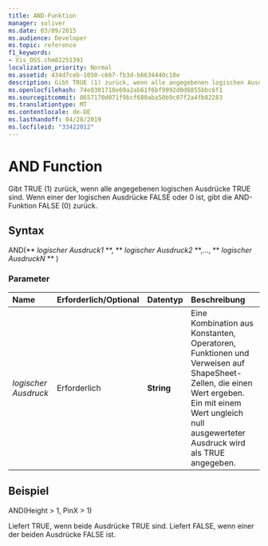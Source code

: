 ```yaml
---
title: AND-Funktion
manager: soliver
ms.date: 03/09/2015
ms.audience: Developer
ms.topic: reference
f1_keywords:
- Vis_DSS.chm82251391
localization_priority: Normal
ms.assetid: 434d7ceb-1050-c667-fb3d-b6634440c18e
description: Gibt TRUE (1) zurück, wenn alle angegebenen logischen Ausdrücke TRUE sind. Wenn einer der logischen Ausdrücke FALSE oder 0 ist, gibt die AND-Funktion FALSE (0) zurück.
ms.openlocfilehash: 74e8301718e69a2ab61f6bf9992d0d6855bbc6f1
ms.sourcegitcommit: 8657170d071f9bcf680aba50b9c07f2a4fb82283
ms.translationtype: MT
ms.contentlocale: de-DE
ms.lasthandoff: 04/28/2019
ms.locfileid: "33422012"
---
```

# <a name="and-function"></a>AND Function

Gibt TRUE (1) zurück, wenn alle angegebenen logischen Ausdrücke TRUE sind. Wenn einer der logischen Ausdrücke FALSE oder 0 ist, gibt die AND-Funktion FALSE (0) zurück.
  
## <a name="syntax"></a>Syntax

AND(** *logischer Ausdruck1* **, ** *logischer Ausdruck2* **,..., ** *logischer AusdruckN* ** ) 
  
### <a name="parameters"></a>Parameter

|**Name**|**Erforderlich/Optional**|**Datentyp**|**Beschreibung**|
|:-----|:-----|:-----|:-----|
| _logischer Ausdruck_ <br/> |Erforderlich  <br/> |**String** <br/> | Eine Kombination aus Konstanten, Operatoren, Funktionen und Verweisen auf ShapeSheet-Zellen, die einen Wert ergeben. Ein mit einem Wert ungleich null ausgewerteter Ausdruck wird als TRUE angegeben.  <br/> |
   
## <a name="example"></a>Beispiel

AND(Height \> 1, PinX \> 1)
  
Liefert TRUE, wenn beide Ausdrücke TRUE sind. Liefert FALSE, wenn einer der beiden Ausdrücke FALSE ist.
  

